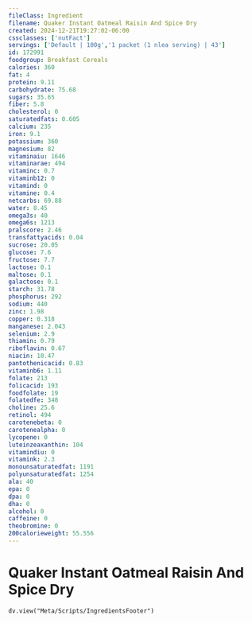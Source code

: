 ```yaml
---
fileClass: Ingredient
filename: Quaker Instant Oatmeal Raisin And Spice Dry
created: 2024-12-21T19:27:02-06:00
cssclasses: ['nutFact']
servings: ['Default | 100g','1 packet (1 nlea serving) | 43']
id: 172991
foodgroup: Breakfast Cereals
calories: 360
fat: 4
protein: 9.11
carbohydrate: 75.68
sugars: 35.65
fiber: 5.8
cholesterol: 0
saturatedfats: 0.605
calcium: 235
iron: 9.1
potassium: 360
magnesium: 82
vitaminaiu: 1646
vitaminarae: 494
vitaminc: 0.7
vitaminb12: 0
vitamind: 0
vitamine: 0.4
netcarbs: 69.88
water: 8.45
omega3s: 40
omega6s: 1213
pralscore: 2.46
transfattyacids: 0.04
sucrose: 20.05
glucose: 7.6
fructose: 7.7
lactose: 0.1
maltose: 0.1
galactose: 0.1
starch: 31.78
phosphorus: 292
sodium: 440
zinc: 1.98
copper: 0.318
manganese: 2.043
selenium: 2.9
thiamin: 0.79
riboflavin: 0.67
niacin: 10.47
pantothenicacid: 0.83
vitaminb6: 1.11
folate: 213
folicacid: 193
foodfolate: 19
folatedfe: 348
choline: 25.6
retinol: 494
carotenebeta: 0
carotenealpha: 0
lycopene: 0
luteinzeaxanthin: 104
vitamindiu: 0
vitamink: 2.3
monounsaturatedfat: 1191
polyunsaturatedfat: 1254
ala: 40
epa: 0
dpa: 0
dha: 0
alcohol: 0
caffeine: 0
theobromine: 0
200calorieweight: 55.556
---
```


# Quaker Instant Oatmeal Raisin And Spice Dry

```dataviewjs
dv.view("Meta/Scripts/IngredientsFooter")
```